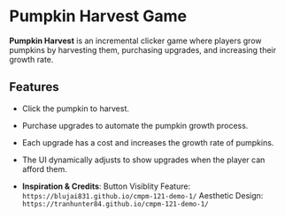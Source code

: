 # Pumpkin Harvest Game

**Pumpkin Harvest** is an incremental clicker game where players grow pumpkins by harvesting them, purchasing upgrades, and increasing their growth rate.

## Features

- Click the pumpkin to harvest.
- Purchase upgrades to automate the pumpkin growth process.
- Each upgrade has a cost and increases the growth rate of pumpkins.
- The UI dynamically adjusts to show upgrades when the player can afford them.

- **Inspiration & Credits**:
  Button Visiblity Feature: `https://blujai831.github.io/cmpm-121-demo-1/`
  Aesthetic Design: `https://tranhunter84.github.io/cmpm-121-demo-1/`

